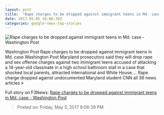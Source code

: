```yaml
---
layout: post
title:  "Rape charges to be dropped against immigrant teens in Md. case - Washington Post"
date: 2017-05-05 16:06:39Z
categories: google-news-top-stories
---
```


![Rape charges to be dropped against immigrant teens in Md. case - Washington Post](https://img.washingtonpost.com/rf/image_1484w/2010-2019/WashingtonPost/2017/05/05/Cops-Courts/Images/mocoprotest1-0524.JPG)

Washington Post Rape charges to be dropped against immigrant teens in Md. case Washington Post Maryland prosecutors said they will drop rape and sex offense charges against two immigrant teens accused of attacking a 14-year-old classmate in a high school bathroom stall in a case that shocked local parents, attracted international and White House ... Rape charge dropped against undocumented Maryland student CNN all 36 news articles »


Full story on F3News: [Rape charges to be dropped against immigrant teens in Md. case - Washington Post](http://www.f3nws.com/n/vcdHBC)

> Posted on: Friday, May 5, 2017 9:06:39 PM
